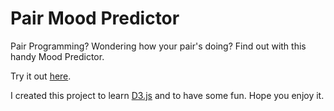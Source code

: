 Pair Mood Predictor
===================

Pair Programming? Wondering how your pair's doing? Find out with this handy Mood Predictor.

Try it out [here](http://peterkinmond.github.com/Pair-Mood-Predictor).

I created this project to learn [D3.js](http://d3js.org/) and to have some fun. Hope you enjoy it.

